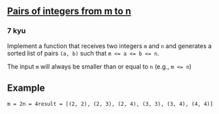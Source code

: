 <h2><a href=https://www.codewars.com/kata/588e2a1ad1140d31cb00008c/train/javascript target="_blank">Pairs of integers from m to n</a></h2><h3>7 kyu</h3><p>Implement a function that receives two integers <code>m</code> and <code>n</code> and generates a sorted list of pairs <code>(a, b)</code> such that <code>m &lt;= a &lt;= b &lt;= n</code>.</p><p>The input <code>m</code> will always be smaller than or equal to <code>n</code> (e.g., <code>m &lt;= n</code>)</p><h2 id="example">Example</h2><pre><code>m = 2n = 4result = [(2, 2), (2, 3), (2, 4), (3, 3), (3, 4), (4, 4)]</code></pre>